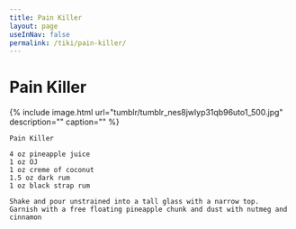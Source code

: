 ```yaml
---
title: Pain Killer
layout: page
useInNav: false
permalink: /tiki/pain-killer/
---
```


# Pain Killer

{% include image.html url="tumblr/tumblr_nes8jwlyp31qb96uto1_500.jpg" description="" caption="" %}


```
Pain Killer

4 oz pineapple juice
1 oz OJ
1 oz creme of coconut
1.5 oz dark rum
1 oz black strap rum

Shake and pour unstrained into a tall glass with a narrow top.  Garnish with a free floating pineapple chunk and dust with nutmeg and cinnamon
```